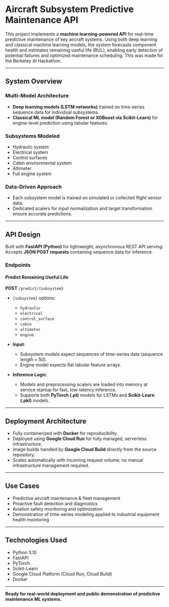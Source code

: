 # Aircraft Subsystem Predictive Maintenance API

This project implements a **machine learning-powered API** for real-time predictive maintenance of key aircraft systems. Using both deep learning and classical machine learning models, the system forecasts component health and estimates remaining useful life (RUL), enabling early detection of potential failures and optimized maintenance scheduling. This was made for the Berkeley AI Hackathon.

---

## System Overview

### Multi-Model Architecture

- **Deep learning models (LSTM networks)** trained on time-series sequence data for individual subsystems.
- **Classical ML model (Random Forest or XGBoost via Scikit-Learn)** for engine-level prediction using tabular features.

### Subsystems Modeled

- Hydraulic system  
- Electrical system  
- Control surfaces  
- Cabin environmental system  
- Altimeter  
- Full engine system

### Data-Driven Approach

- Each subsystem model is trained on simulated or collected flight sensor data.
- Dedicated scalers for input normalization and target transformation ensure accurate predictions.

---

## API Design

Built with **FastAPI (Python)** for lightweight, asynchronous REST API serving.  
Accepts **JSON POST requests** containing sequence data for inference.

### Endpoints

#### Predict Remaining Useful Life

**POST** `/predict/{subsystem}`

- `{subsystem}` options:
  - `hydraulic`
  - `electrical`
  - `control_surface`
  - `cabin`
  - `altimeter`
  - `engine`

- **Input**:  
  - Subsystem models expect sequences of time-series data (sequence length = 50).  
  - Engine model expects flat tabular feature arrays.

- **Inference Logic**:  
  - Models and preprocessing scalers are loaded into memory at service startup for fast, low-latency inference.
  - Supports both **PyTorch (.pt)** models for LSTMs and **Scikit-Learn (.pkl)** models.

---

## Deployment Architecture

- Fully containerized with **Docker** for reproducibility.
- Deployed using **Google Cloud Run** for fully managed, serverless infrastructure.
- Image builds handled by **Google Cloud Build** directly from the source repository.
- Scales automatically with incoming request volume; no manual infrastructure management required.

---

## Use Cases

- Predictive aircraft maintenance & fleet management
- Proactive fault detection and diagnostics
- Aviation safety monitoring and optimization
- Demonstration of time-series modeling applied to industrial equipment health monitoring

---

## Technologies Used

- Python 3.10
- FastAPI
- PyTorch
- Scikit-Learn
- Google Cloud Platform (Cloud Run, Cloud Build)
- Docker

---
 **Ready for real-world deployment and public demonstration of predictive maintenance ML systems.**
